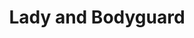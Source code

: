 --- 
title: "Lady and Bodyguard"
publishdate: "2019-5-22T16:48:46+02:00"
src: "https://365manga.net/manga/lady-and-bodyguard"
image: "https://data.365manga.net/images/thumbnails/19246-lady-and-bodyguard.jpg"
description: "Taken from Baka-updates: Kaoru Sakurai, the successor of the Sakurai Japanese Dance, made a promise with her childhood friend, Shihou Takaaki, to remain together forever. However, Takaaki left to study in England. Separated for 10 years, Takaaki returns to Japan to become Kaoru's tutor. Yet, Takaaki's uptight and cool demeanor is nothing like the childhood friend Kaoru remembers. How will their relationship progress?"
---